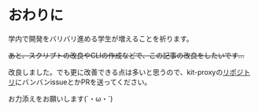 # おわりに

学内で開発をバリバリ進める学生が増えることを祈ります。

~~あと、スクリプトの改良やCLIの作成などで、この記事の改良をしたいです...~~

改良しました。でも更に改善できる点は多いと思うので、kit-proxyの[リポジトリ](https://github.com/101ta28/kit-proxy)にバンバンissueとかPRを送ってください。

お力添えをお願いします(´・ω・`)
